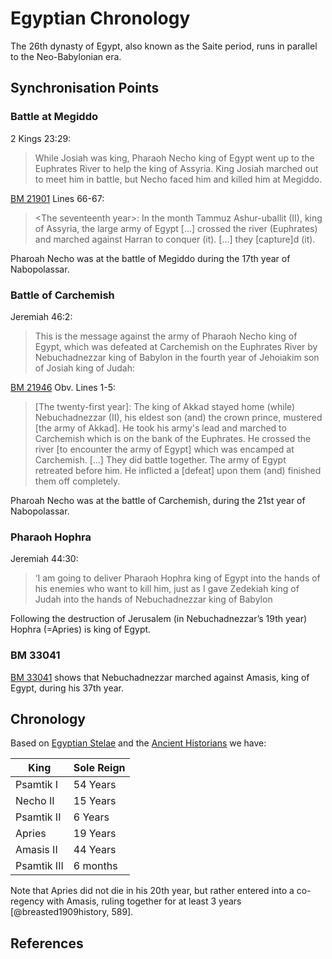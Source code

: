 # Egyptian Chronology

The 26th dynasty of Egypt, also known as the Saite period, runs in parallel to the Neo-Babylonian era.

## Synchronisation Points

### Battle at Megiddo

2 Kings 23:29:

> While Josiah was king, Pharaoh Necho king of Egypt went up to the Euphrates River to help the king of Assyria. 
> King Josiah marched out to meet him in battle, but Necho faced him and killed him at Megiddo.

[BM 21901](../chronicles/bm21901.md) Lines 66-67:

> \<The seventeenth year\>: In the month Tammuz Ashur-uballit (II), king of Assyria, the large army of Egypt [...]
> crossed the river (Euphrates) and marched against Harran to conquer (it). [...] they [capture]d (it).

Pharoah Necho was at the battle of Megiddo during the 17th year of Nabopolassar.

### Battle of Carchemish

Jeremiah 46:2:

> This is the message against the army of Pharaoh Necho king of Egypt, which was defeated at Carchemish on the 
> Euphrates River by Nebuchadnezzar king of Babylon in the fourth year of Jehoiakim son of Josiah king of Judah:

[BM 21946](../chronicles/bm21946.md) Obv. Lines 1-5:

> [The twenty-first year]: The king of Akkad stayed home (while) Nebuchadnezzar (II), his eldest son (and) the crown prince,
  mustered [the army of Akkad]. He took his army's lead and marched to Carchemish which is on the bank of the Euphrates.
  He crossed the river [to encounter the army of Egypt] which was encamped at Carchemish.
  [...] They did battle together. The army of Egypt retreated before him.
  He inflicted a [defeat] upon them (and) finished them off completely.

Pharoah Necho was at the battle of Carchemish, during the 21st year of Nabopolassar.

### Pharaoh Hophra

Jeremiah 44:30:

> ‘I am going to deliver Pharaoh Hophra king of Egypt into the hands of his enemies who want to kill him, 
> just as I gave Zedekiah king of Judah into the hands of Nebuchadnezzar king of Babylon

Following the destruction of Jerusalem (in Nebuchadnezzar’s 19th year) Hophra (=Apries) is king of Egypt.

### BM 33041

[BM 33041](bm33041.md) shows that Nebuchadnezzar marched against Amasis, king of Egypt, during his 37th year.

## Chronology 

Based on [Egyptian Stelae](stelae.md) and the [Ancient Historians](historians.md) we have:

| King        | Sole Reign |
|-------------|------------|
| Psamtik I   | 54 Years   |
| Necho II    | 15 Years   |
| Psamtik II  | 6 Years    |
| Apries      | 19 Years   |
| Amasis II   | 44 Years   |
| Psamtik III | 6 months   |

Note that Apries did not die in his 20th year, but rather entered into a co-regency with Amasis, ruling
together for at least 3 years [@breasted1909history, 589].

## References
